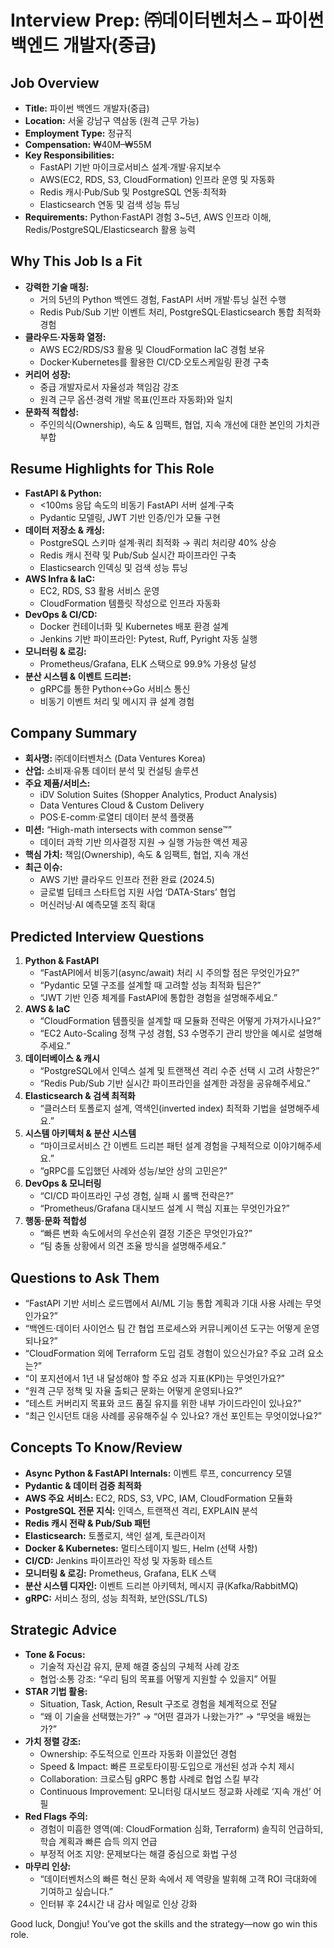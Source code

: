 # Interview Prep: ㈜데이터벤처스 – 파이썬 백엔드 개발자(중급)

## Job Overview

- **Title:** 파이썬 백엔드 개발자(중급)
- **Location:** 서울 강남구 역삼동 (원격 근무 가능)
- **Employment Type:** 정규직
- **Compensation:** ₩40M–₩55M
- **Key Responsibilities:**
  - FastAPI 기반 마이크로서비스 설계·개발·유지보수
  - AWS(EC2, RDS, S3, CloudFormation) 인프라 운영 및 자동화
  - Redis 캐시·Pub/Sub 및 PostgreSQL 연동·최적화
  - Elasticsearch 연동 및 검색 성능 튜닝
- **Requirements:** Python·FastAPI 경험 3~5년, AWS 인프라 이해, Redis/PostgreSQL/Elasticsearch 활용 능력

## Why This Job Is a Fit

- **강력한 기술 매칭:**
  - 거의 5년의 Python 백엔드 경험, FastAPI 서버 개발·튜닝 실전 수행
  - Redis Pub/Sub 기반 이벤트 처리, PostgreSQL·Elasticsearch 통합 최적화 경험
- **클라우드·자동화 열정:**
  - AWS EC2/RDS/S3 활용 및 CloudFormation IaC 경험 보유
  - Docker·Kubernetes를 활용한 CI/CD·오토스케일링 환경 구축
- **커리어 성장:**
  - 중급 개발자로서 자율성과 책임감 강조
  - 원격 근무 옵션·경력 개발 목표(인프라 자동화)와 일치
- **문화적 적합성:**
  - 주인의식(Ownership), 속도 & 임팩트, 협업, 지속 개선에 대한 본인의 가치관 부합

## Resume Highlights for This Role

- **FastAPI & Python:**
  - <100ms 응답 속도의 비동기 FastAPI 서버 설계·구축
  - Pydantic 모델링, JWT 기반 인증/인가 모듈 구현
- **데이터 저장소 & 캐싱:**
  - PostgreSQL 스키마 설계·쿼리 최적화 → 쿼리 처리량 40% 상승
  - Redis 캐시 전략 및 Pub/Sub 실시간 파이프라인 구축
  - Elasticsearch 인덱싱 및 검색 성능 튜닝
- **AWS Infra & IaC:**
  - EC2, RDS, S3 활용 서비스 운영
  - CloudFormation 템플릿 작성으로 인프라 자동화
- **DevOps & CI/CD:**
  - Docker 컨테이너화 및 Kubernetes 배포 환경 설계
  - Jenkins 기반 파이프라인: Pytest, Ruff, Pyright 자동 실행
- **모니터링 & 로깅:**
  - Prometheus/Grafana, ELK 스택으로 99.9% 가용성 달성
- **분산 시스템 & 이벤트 드리븐:**
  - gRPC를 통한 Python↔Go 서비스 통신
  - 비동기 이벤트 처리 및 메시지 큐 설계 경험

## Company Summary

- **회사명:** ㈜데이터벤처스 (Data Ventures Korea)
- **산업:** 소비재·유통 데이터 분석 및 컨설팅 솔루션
- **주요 제품/서비스:**
  - iDV Solution Suites (Shopper Analytics, Product Analysis)
  - Data Ventures Cloud & Custom Delivery
  - POS·E-comm·로열티 데이터 분석 플랫폼
- **미션:** “High-math intersects with common sense™”
  - 데이터 과학 기반 의사결정 지원 → 실행 가능한 액션 제공
- **핵심 가치:** 책임(Ownership), 속도 & 임팩트, 협업, 지속 개선
- **최근 이슈:**
  - AWS 기반 클라우드 인프라 전환 완료 (2024.5)
  - 글로벌 딥테크 스타트업 지원 사업 ‘DATA-Stars’ 협업
  - 머신러닝·AI 예측모델 조직 확대

## Predicted Interview Questions

1. **Python & FastAPI**
   - “FastAPI에서 비동기(async/await) 처리 시 주의할 점은 무엇인가요?”
   - “Pydantic 모델 구조를 설계할 때 고려할 성능 최적화 팁은?”
   - “JWT 기반 인증 체계를 FastAPI에 통합한 경험을 설명해주세요.”
2. **AWS & IaC**
   - “CloudFormation 템플릿을 설계할 때 모듈화 전략은 어떻게 가져가시나요?”
   - “EC2 Auto-Scaling 정책 구성 경험, S3 수명주기 관리 방안을 예시로 설명해주세요.”
3. **데이터베이스 & 캐시**
   - “PostgreSQL에서 인덱스 설계 및 트랜잭션 격리 수준 선택 시 고려 사항은?”
   - “Redis Pub/Sub 기반 실시간 파이프라인을 설계한 과정을 공유해주세요.”
4. **Elasticsearch & 검색 최적화**
   - “클러스터 토폴로지 설계, 역색인(inverted index) 최적화 기법을 설명해주세요.”
5. **시스템 아키텍처 & 분산 시스템**
   - “마이크로서비스 간 이벤트 드리븐 패턴 설계 경험을 구체적으로 이야기해주세요.”
   - “gRPC를 도입했던 사례와 성능/보안 상의 고민은?”
6. **DevOps & 모니터링**
   - “CI/CD 파이프라인 구성 경험, 실패 시 롤백 전략은?”
   - “Prometheus/Grafana 대시보드 설계 시 핵심 지표는 무엇인가요?”
7. **행동·문화 적합성**
   - “빠른 변화 속도에서의 우선순위 결정 기준은 무엇인가요?”
   - “팀 충돌 상황에서 의견 조율 방식을 설명해주세요.”

## Questions to Ask Them

- “FastAPI 기반 서비스 로드맵에서 AI/ML 기능 통합 계획과 기대 사용 사례는 무엇인가요?”
- “백엔드·데이터 사이언스 팀 간 협업 프로세스와 커뮤니케이션 도구는 어떻게 운영되나요?”
- “CloudFormation 외에 Terraform 도입 검토 경험이 있으신가요? 주요 고려 요소는?”
- “이 포지션에서 1년 내 달성해야 할 주요 성과 지표(KPI)는 무엇인가요?”
- “원격 근무 정책 및 자율 출퇴근 문화는 어떻게 운영되나요?”
- “테스트 커버리지 목표와 코드 품질 유지를 위한 내부 가이드라인이 있나요?”
- “최근 인시던트 대응 사례를 공유해주실 수 있나요? 개선 포인트는 무엇이었나요?”

## Concepts To Know/Review

- **Async Python & FastAPI Internals:** 이벤트 루프, concurrency 모델
- **Pydantic & 데이터 검증 최적화**
- **AWS 주요 서비스:** EC2, RDS, S3, VPC, IAM, CloudFormation 모듈화
- **PostgreSQL 전문 지식:** 인덱스, 트랜잭션 격리, EXPLAIN 분석
- **Redis 캐시 전략 & Pub/Sub 패턴**
- **Elasticsearch:** 토폴로지, 색인 설계, 토큰라이저
- **Docker & Kubernetes:** 멀티스테이지 빌드, Helm (선택 사항)
- **CI/CD:** Jenkins 파이프라인 작성 및 자동화 테스트
- **모니터링 & 로깅:** Prometheus, Grafana, ELK 스택
- **분산 시스템 디자인:** 이벤트 드리븐 아키텍처, 메시지 큐(Kafka/RabbitMQ)
- **gRPC:** 서비스 정의, 성능 최적화, 보안(SSL/TLS)

## Strategic Advice

- **Tone & Focus:**
  - 기술적 자신감 유지, 문제 해결 중심의 구체적 사례 강조
  - 협업·소통 강조: “우리 팀의 목표를 어떻게 지원할 수 있을지” 어필
- **STAR 기법 활용:**
  - Situation, Task, Action, Result 구조로 경험을 체계적으로 전달
  - “왜 이 기술을 선택했는가?” → “어떤 결과가 나왔는가?” → “무엇을 배웠는가?”
- **가치 정렬 강조:**
  - Ownership: 주도적으로 인프라 자동화 이끌었던 경험
  - Speed & Impact: 빠른 프로토타이핑·도입으로 개선된 성과 수치 제시
  - Collaboration: 크로스팀 gRPC 통합 사례로 협업 스킬 부각
  - Continuous Improvement: 모니터링 대시보드 정교화 사례로 ‘지속 개선’ 어필
- **Red Flags 주의:**
  - 경험이 미흡한 영역(예: CloudFormation 심화, Terraform) 솔직히 언급하되, 학습 계획과 빠른 습득 의지 언급
  - 부정적 어조 지양: 문제보다는 해결 중심으로 화법 구성
- **마무리 인상:**
  - “데이터벤처스의 빠른 혁신 문화 속에서 제 역량을 발휘해 고객 ROI 극대화에 기여하고 싶습니다.”
  - 인터뷰 후 24시간 내 감사 메일로 인상 강화

Good luck, Dongju! You’ve got the skills and the strategy—now go win this role.
